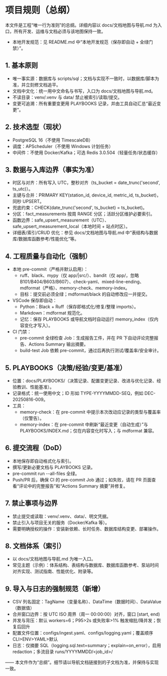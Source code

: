 # 项目规则（总纲）

本文件是工程“唯一行为准则”的总纲。详细内容以 docs/文档地图与导航.md 为入口，所有开发、运维与文档必须与该地图保持一致。

- 本地开发规范：见 README.md 中“本地开发规范（保存即自动 + 全绿门禁）”。

## 1. 基本原则

- 唯一事实源：数据库与 scripts/sql；文档与实现不一致时，以数据库/脚本为准，并立刻修文档追平。
- 文档中文化：统一用中文命名与书写，入口为 docs/文档地图与导航.md。
- 不读目录：venv/.venv 与 data/ 禁止被索引/读取/提交。
- 变更可追溯：所有重要变更用 PLAYBOOKS 记录，并由工具自动汇总“最近变更”。

## 2. 技术选型（现状）

- PostgreSQL 16（不使用 TimescaleDB）
- 调度：APScheduler（不使用 Windows 计划任务）
- 中间件：不使用 Docker/Kafka；可选 Redis 3.0.504（轻量任务/状态缓存）

## 3. 数据与入库边界（事实为准）

- 时区与对齐：所有写入 UTC，整秒对齐（ts_bucket = date_trunc('second', ts_utc)）。
- 主键与合并：PRIMARY KEY(station_id, device_id, metric_id, ts_bucket)，同秒 UPSERT。
- 兜底约束：CHECK(date_trunc('second', ts_bucket) = ts_bucket)。
- 分区：fact_measurements 按周 RANGE 分区；活跃分区维护必要索引。
- 函数边界：safe_upsert_measurement（UTC）、safe_upsert_measurement_local（本地时间 + 站点时区）。
- 详细表/索引/CRUD 优化：参见 docs/文档地图与导航.md 中“表结构与数据库/数据库函数参考/性能优化”等。

## 4. 工程质量与自动化（强制）

- 本地 pre-commit（严格并默认启用）：
  - ruff、black、mypy（仅 app/|src/）、bandit（仅 app/，忽略 B101/B404/B603/B607）、check-yaml、mixed-line-ending、mdformat（严格）、memory-check、memory-index。
  - 目标：提交前必须全绿；mdformat/black 的自动修改应一并提交。
- VSCode 保存即自动：
  - Python：Black + Ruff（保存即格式化/修复/整理 imports）。
  - Markdown：mdformat 规范化。
  - 记忆：保存 PLAYBOOKS 或导航文档时自动运行 memory_index（仅内容变化才写入）。
- CI 门禁：
  - pre-commit 全绿检查 Job：生成报告工件，并在 PR 下自动评论完整报告、Actions Summary 输出摘要。
  - build-test Job 依赖 pre-commit，通过后再执行测试/覆盖率/安全审计。

## 5. PLAYBOOKS（决策/经验/变更/基准）

- 位置：docs/PLAYBOOKS/（决策记录、配置变更记录、改进与优化记录、经验教训、性能基准）。
- 记录格式：统一使用中文；ID 形如 TYPE-YYYYMMDD-SEQ，例如 DEC-20250816-009。
- 工具：
  - memory-check：在 pre-commit 中提示本次改动应记录的类型与覆盖率（仅警告）。
  - memory-index：在 pre-commit 中刷新“最近变更（自动生成）”与 PLAYBOOKS/INDEX.md；仅在内容变化时写入；与 mdformat 兼容。

## 6. 提交流程（DoD）

- 本地保存即自动格式化与索引。
- 撰写/更新必要文档与 PLAYBOOKS 记录。
- pre-commit run --all-files 全绿。
- Push/PR 后，确保 CI 的 pre-commit Job 通过；如失败，请在 PR 页面查看“评论中的完整报告”和“Actions Summary 摘要”并修复。

## 7. 禁止事项与边界

- 禁止提交或读取：venv/.venv、data/、明文凭据。
- 禁止引入与项目无关的服务（Docker/Kafka 等）。
- 需要明确授权的操作：安装新依赖、长时任务、数据库结构变更、部署操作。

## 8. 文档体系（索引）

- 以 docs/文档地图与导航.md 为唯一入口。
- 常见主题（示例）：体系结构、表结构与数据库、数据库函数参考、泵站时间对齐实现、测试指南、性能优化、附录等。

## 9. 导入与日志的强制规范（新增）

- CSV 列名固定：TagName（变量名称）、DataTime（数据时间）、DataValue（数据值）
- 合并窗口边界：按 UTC ISO 周界（周一 00:00:00）对齐，窗口 \[start, end)
- 并发与背压：默认 workers=6；P95>2s 或失败率>1% 触发缩批/降并发；恢复后回升
- 配置文件位置：configs/ingest.yaml、configs/logging.yaml；覆盖顺序 CLI>ENV>YAML>默认
- 日志：仅摘要 SQL（logging.sql.text=summary；explain=on_error），启用 redaction；多流目录 runs/YYYYMMDD/\<job_id>/

—— 本文件作为“总纲”。细节请以导航文档链接到的子文档为准，并保持与实现一致。
